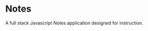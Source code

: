 Notes
===========================
A full stack Javascript Notes application designed for instruction.
